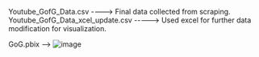 Youtube_GofG_Data.csv ----> Final data collected from scraping.
Youtube_GofG_Data_xcel_update.csv -----> Used excel for further data modification for visualization.

GoG.pbix -->
![image](https://github.com/user-attachments/assets/e7324271-2f37-49b7-847d-248c1b6e9088)
